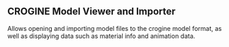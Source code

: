 CROGINE Model Viewer and Importer
---------------------------------

Allows opening and importing model files to the crogine model format, as well as displaying data such as material info and animation data.